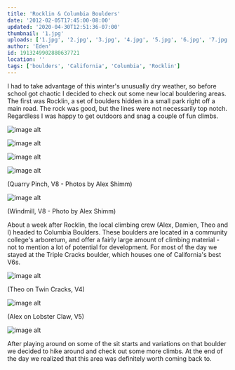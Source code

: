 ```yaml
---
title: 'Rocklin & Columbia Boulders'
date: '2012-02-05T17:45:00-08:00'
updated: '2020-04-30T12:51:36-07:00'
thumbnail: '1.jpg'
uploads: ['1.jpg', '2.jpg', '3.jpg', '4.jpg', '5.jpg', '6.jpg', '7.jpg', '8.jpg']
author: 'Eden'
id: 1913249902880637721
location: ''
tags: ['boulders', 'California', 'Columbia', 'Rocklin']
---
```

I had to take advantage of this winter's unusually dry weather, so before school got chaotic I decided to check out some new local bouldering areas. The first was Rocklin, a set of boulders hidden in a small park right off a main road. The rock was good, but the lines were not necessarily top notch. Regardless I was happy to get outdoors and snag a couple of fun climbs.

![image alt](uploads/1.jpg)

![image alt](uploads/2.jpg)

![image alt](uploads/3.jpg)

![image alt](uploads/4.jpg)

(Quarry Pinch, V8 - Photos by Alex Shimm)

![image alt](uploads/5.jpg)

(Windmill, V8 - Photo by Alex Shimm)

About a week after Rocklin, the local climbing crew (Alex, Damien, Theo and I) headed to Columbia Boulders. These boulders are located in a community college's arboretum, and offer a fairly large amount of climbing material - not to mention a lot of potential for development. For most of the day we stayed at the Triple Cracks boulder, which houses one of California's best V6s.

![image alt](uploads/6.jpg)

(Theo on Twin Cracks, V4)

![image alt](uploads/7.jpg)

(Alex on Lobster Claw, V5)

![image alt](uploads/8.jpg)

After playing around on some of the sit starts and variations on that boulder we decided to hike around and check out some more climbs. At the end of the day we realized that this area was definitely worth coming back to.
